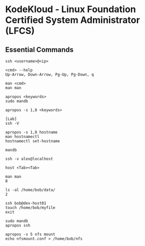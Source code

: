 # KodeKloud - Linux Foundation Certified System Administrator (LFCS)

## Essential Commands

```
ssh <username>@<ip>
```

```
<cmd> --help
Up-Arrow, Down-Arrow, Pg-Up, Pg-Down, q

man <cmd>
man man

apropos <keywords>
sudo mandb

apropos -s 1,8 <keywords>
```

```
[Lab]
ssh -V

apropos -s 1,8 hostname
man hostnamectl
hostnamectl set-hostname

mandb

ssh -v alex@localhost

host <Tab><Tab>

man man
8

ls -al /home/bob/data/
2

ssh bob@dev-host01
touch /home/bob/myfile
exit

sudo mandb
apropos ssh

apropos -s 5 nfs mount
echo nfsmount.conf > /home/bob/nfs
```
